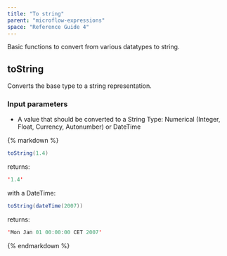 ```yaml
---
title: "To string"
parent: "microflow-expressions"
space: "Reference Guide 4"
---
```

Basic functions to convert from various datatypes to string.

## toString

Converts the base type to a string representation.

### Input parameters

*   A value that should be converted to a String
    Type: Numerical (Integer, Float, Currency, Autonumber) or DateTime

<div class="alert alert-info">{% markdown %}

```java
toString(1.4)

```

returns:

```java
'1.4'

```

with a DateTime:

```java
toString(dateTime(2007))

```

returns:

```java
'Mon Jan 01 00:00:00 CET 2007'

```

{% endmarkdown %}</div>
